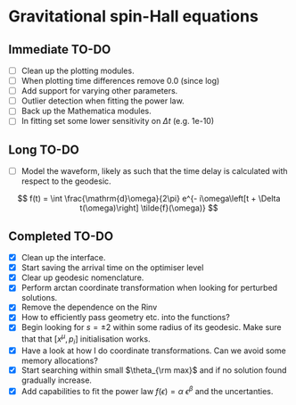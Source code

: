 # Gravitational spin-Hall equations

## Immediate TO-DO
- [ ] Clean up the plotting modules.
- [ ] When plotting time differences remove 0.0 (since log)
- [ ] Add support for varying other parameters.
- [ ] Outlier detection when fitting the power law.
- [ ] Back up the Mathematica modules.
- [ ] In fitting set some lower sensitivity on $\Delta t$ (e.g. 1e-10)

## Long TO-DO

- [ ] Model the waveform, likely as such that the time delay is calculated with respect to the geodesic.

$$
f(t) = \int \frac{\mathrm{d}\omega}{2\pi} e^{- i\omega\left[t + \Delta t(\omega)\right] \tilde{f}(\omega)}
$$


## Completed TO-DO
- [x] Clean up the interface.
- [x] Start saving the arrival time on the optimiser level
- [x] Clear up geodesic nomenclature.
- [x] Perform arctan coordinate transformation when looking for perturbed solutions.
- [x] Remove the dependence on the Rinv
- [x] How to efficiently pass geometry etc. into the functions?
- [x] Begin looking for $s=\pm 2$ within some radius of its geodesic. Make sure that that $[x^\mu, p_i]$ initialisation works.
- [x] Have a look at how I do coordinate transformations. Can we avoid some memory allocations?
- [x] Start searching within small $\theta_{\rm max}$ and if no solution found gradually increase.
- [x] Add capabilities to fit the power law $f(\epsilon) = \alpha~\epsilon^\beta$ and the uncertanties.